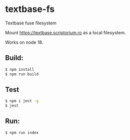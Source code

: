 # textbase-fs

Textbase fuse filesystem

Mount https://textbase.scriptorium.ro as a local filesystem.

Works on node 18.

## Build: 
```bash
$ npm install 
$ npm run build
```

## Test
```bash
$ npm i jest -g
$ jest
```

## Run:

```bash
$ npm run index
```